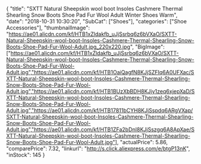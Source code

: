 {
	"title": "SXTT Natural Sheepskin wool boot Insoles Cashmere Thermal Shearling Snow Boots Shoe Pad  Fur Wool Adult  Winter Shoes Warm",
	"date": "2018-10-31 10:30:20",
	"SubCat": ["Shoes"],
	"categories": ["Shoe Accessories"],
	"thumbnailImage": "https://ae01.alicdn.com/kf/HTB1xZldakfb_uJjSsrbq6z6bVXaO/SXTT-Natural-Sheepskin-wool-boot-Insoles-Cashmere-Thermal-Shearling-Snow-Boots-Shoe-Pad-Fur-Wool-Adult.jpg_220x220.jpg",
	"BigImage": ["https://ae01.alicdn.com/kf/HTB1xZldakfb_uJjSsrbq6z6bVXaO/SXTT-Natural-Sheepskin-wool-boot-Insoles-Cashmere-Thermal-Shearling-Snow-Boots-Shoe-Pad-Fur-Wool-Adult.jpg","https://ae01.alicdn.com/kf/HTB1OaiQagfN8KJjSZFIq6A0UFXac/SXTT-Natural-Sheepskin-wool-boot-Insoles-Cashmere-Thermal-Shearling-Snow-Boots-Shoe-Pad-Fur-Wool-Adult.jpg","https://ae01.alicdn.com/kf/HTB1BUzXbBDH8KJjy1zeq6xjepXaD/SXTT-Natural-Sheepskin-wool-boot-Insoles-Cashmere-Thermal-Shearling-Snow-Boots-Shoe-Pad-Fur-Wool-Adult.jpg","https://ae01.alicdn.com/kf/HTB17811bCYH8KJjSspdq6ARgVXap/SXTT-Natural-Sheepskin-wool-boot-Insoles-Cashmere-Thermal-Shearling-Snow-Boots-Shoe-Pad-Fur-Wool-Adult.jpg","https://ae01.alicdn.com/kf/HTB1ZFa2bDnI8KJjSszgq6A8ApXae/SXTT-Natural-Sheepskin-wool-boot-Insoles-Cashmere-Thermal-Shearling-Snow-Boots-Shoe-Pad-Fur-Wool-Adult.jpg"],
	"actualPrice": 5.86,
	"comparePrice": 7.32,
	"linkurl": "http://s.click.aliexpress.com/e/btgP13nK",
	"inStock": 145
}

